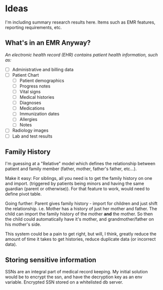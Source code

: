 # Ideas

I'm including summary research results here. Items such as EMR features, reporting requirements, etc.

## What's in an EMR Anyway?

*An electronic health record (EHR) contains patient health information, such as:*

- [ ] Administrative and billing data
- [ ] Patient Chart
    - [ ] Patient demographics
    - [ ] Progress notes
    - [ ] Vital signs
    - [ ] Medical histories
    - [ ] Diagnoses
    - [ ] Medications
    - [ ] Immunization dates
    - [ ] Allergies
    - [ ] Notes
- [ ] Radiology images
- [ ] Lab and test results

## Family History

I'm guessing at a "Relative" model which defines the relationship between patient and family member (father, mother, father's father, etc...).

Make it easy: For siblings, all you need is to get the family history on one and import. (triggered by patients being minors and having the same guardian (parent or otherwise)). For that feature to work, would need to define pivot table.

Going further: Parent gives family history - import for children and just shift the relationship. i.e. Mother has a history of just her mother and father. The child can import the family history of the mother **and** the mother. So then the child could automatically have it's mother, and grandmother/father on his mother's side. 

This system could be a pain to get right, but will, I think, greatly reduce the amount of time it takes to get histories, reduce duplicate data (or incorrect data). 

## Storing sensitive information

SSNs are an integral part of medical record keeping. My initial solution would be to encrypt the ssn, and have the decryption key as an env variable. Encrypted SSN stored on a whitelisted db server.

